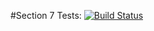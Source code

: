  #Section 7
Tests: [![Build Status](https://app.travis-ci.com/Carlos-AMG/AutomatedSoftwareTesting.svg?branch=master)](https://app.travis-ci.com/Carlos-AMG/AutomatedSoftwareTesting)
